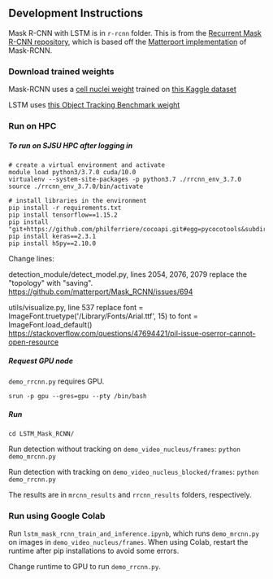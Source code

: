 ## Development Instructions

Mask R-CNN with LSTM is in `r-rcnn` folder.
This is from the [Recurrent Mask R-CNN repository](https://github.com/cechung/R-RCNN),
which is based off the [Matterport implementation](https://github.com/matterport/Mask_RCNN) of Mask-RCNN.

### Download trained weights
Mask-RCNN uses a [cell nuclei weight](https://drive.google.com/file/d/120B-3C-X2AGAcLDrddvFE39VZj-6-pS5/view?usp=sharing) trained on [this Kaggle dataset](https://www.kaggle.com/c/data-science-bowl-2018) 

LSTM uses [this Object Tracking Benchmark weight](https://drive.google.com/file/d/1g0Yxrs4YeA9ft_1Lul-JRNZvEMcIE781/view)

### Run on HPC
##### To run on SJSU HPC after logging in
```
# create a virtual environment and activate
module load python3/3.7.0 cuda/10.0
virtualenv --system-site-packages -p python3.7 ./rrcnn_env_3.7.0
source ./rrcnn_env_3.7.0/bin/activate
```

```
# install libraries in the environment
pip install -r requirements.txt
pip install tensorflow==1.15.2
pip install "git+https://github.com/philferriere/cocoapi.git#egg=pycocotools&subdirectory=PythonAPI"
pip install keras==2.3.1
pip install h5py==2.10.0
```

Change lines:

detection_module/detect_model.py, lines 2054, 2076, 2079 replace the "topology" with "saving".
https://github.com/matterport/Mask_RCNN/issues/694 

utils/visualize.py, line 537 replace font = 	ImageFont.truetype('/Library/Fonts/Arial.ttf', 15) to font = ImageFont.load_default()
https://stackoverflow.com/questions/47694421/pil-issue-oserror-cannot-open-resource 

##### Request GPU node
`demo_rrcnn.py` requires GPU.
```
srun -p gpu --gres=gpu --pty /bin/bash
```

##### Run
`cd LSTM_Mask_RCNN/`

Run detection without tracking on `demo_video_nucleus/frames`:
`python demo_mrcnn.py`

Run detection with tracking on `demo_video_nucleus_blocked/frames`:
`python demo_rrcnn.py`

The results are in `mrcnn_results` and `rrcnn_results` folders, respectively.

### Run using Google Colab
Run `lstm_mask_rcnn_train_and_inference.ipynb`, which runs `demo_mrcnn.py` on images in `demo_video_nucleus/frames`.
When using Colab, restart the runtime after pip installations to avoid some errors.

Change runtime to GPU to run `demo_rrcnn.py`. 
